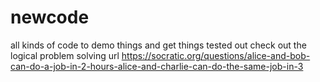 # newcode
all kinds of code to demo things and get things tested out
check out the logical problem solving url https://socratic.org/questions/alice-and-bob-can-do-a-job-in-2-hours-alice-and-charlie-can-do-the-same-job-in-3
